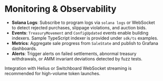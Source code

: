 # Monitoring & Observability

- **Solana Logs**: Subscribe to program logs via `solana logs` or WebSocket to detect rejected purchases, slippage violations, and auction bids.
- **Events**: `TreasuryMovement` and `ConfigUpdated` events enable building indexers. Sample TypeScript indexer is provided under `sdk/ts` examples.
- **Metrics**: Aggregate sale progress from `SaleState` and publish to Grafana dashboards.
- **Alerts**: Trigger alerts on failed settlements, abnormal treasury withdrawals, or AMM invariant deviations detected by fuzz tests.

Integration with Helius or Switchboard WebSocket streaming is recommended for high-volume token launches.
